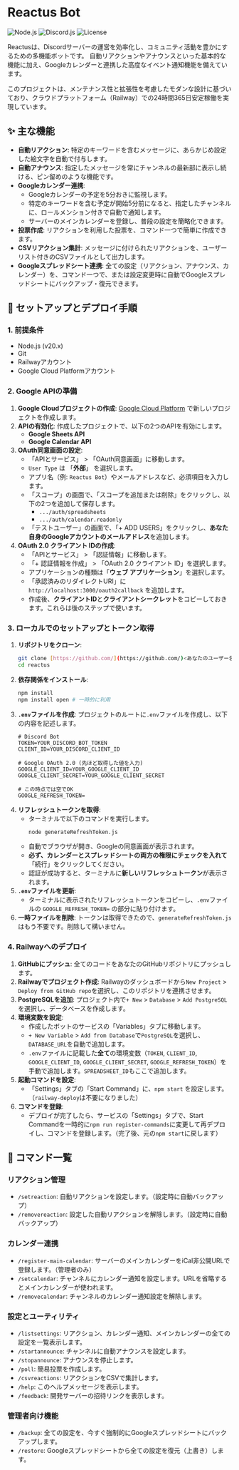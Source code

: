 # Reactus Bot

![Node.js](https://img.shields.io/badge/node-20.x-green.svg)
![Discord.js](https://img.shields.io/badge/discord.js-v14-blue.svg)
![License](https://img.shields.io/badge/license-ISC-lightgrey.svg)

Reactusは、Discordサーバーの運営を効率化し、コミュニティ活動を豊かにするための多機能ボットです。
自動リアクションやアナウンスといった基本的な機能に加え、Googleカレンダーと連携した高度なイベント通知機能を備えています。

このプロジェクトは、メンテナンス性と拡張性を考慮したモダンな設計に基づいており、クラウドプラットフォーム（Railway）での24時間365日安定稼働を実現しています。

## ✨ 主な機能

-   **自動リアクション**: 特定のキーワードを含むメッセージに、あらかじめ設定した絵文字を自動で付与します。
-   **自動アナウンス**: 指定したメッセージを常にチャンネルの最新部に表示し続ける、ピン留めのような機能です。
-   **Googleカレンダー連携**:
    -   Googleカレンダーの予定を5分おきに監視します。
    -   特定のキーワードを含む予定が開始5分前になると、指定したチャンネルに、ロールメンション付きで自動で通知します。
    -   サーバーのメインカレンダーを登録し、普段の設定を簡略化できます。
-   **投票作成**: リアクションを利用した投票を、コマンド一つで簡単に作成できます。
-   **CSVリアクション集計**: メッセージに付けられたリアクションを、ユーザーリスト付きのCSVファイルとして出力します。
-   **Googleスプレッドシート連携**: 全ての設定（リアクション、アナウンス、カレンダー）を、コマンド一つで、または設定変更時に自動でGoogleスプレッドシートにバックアップ・復元できます。

## 🚀 セットアップとデプロイ手順

### 1. 前提条件
-   Node.js (v20.x)
-   Git
-   Railwayアカウント
-   Google Cloud Platformアカウント

### 2. Google APIの準備

1.  **Google Cloudプロジェクトの作成**: [Google Cloud Platform](https://console.cloud.google.com/) で新しいプロジェクトを作成します。
2.  **APIの有効化**: 作成したプロジェクトで、以下の2つのAPIを有効にします。
    -   **Google Sheets API**
    -   **Google Calendar API**
3.  **OAuth同意画面の設定**:
    -   「APIとサービス」 > 「OAuth同意画面」に移動します。
    -   `User Type` は 「**外部**」 を選択します。
    -   アプリ名（例: `Reactus Bot`）やメールアドレスなど、必須項目を入力します。
    -   「スコープ」の画面で、「スコープを追加または削除」をクリックし、以下の2つを追加して保存します。
        -   `.../auth/spreadsheets`
        -   `.../auth/calendar.readonly`
    -   「テストユーザー」の画面で、「+ ADD USERS」をクリックし、**あなた自身のGoogleアカウントのメールアドレス**を追加します。
4.  **OAuth 2.0 クライアント IDの作成**:
    -   「APIとサービス」 > 「認証情報」に移動します。
    -   「+ 認証情報を作成」 > 「OAuth 2.0 クライアント ID」を選択します。
    -   アプリケーションの種類は「**ウェブ アプリケーション**」を選択します。
    -   「承認済みのリダイレクトURI」に `http://localhost:3000/oauth2callback` を追加します。
    -   作成後、**クライアントID**と**クライアントシークレット**をコピーしておきます。これらは後のステップで使います。

### 3. ローカルでのセットアップとトークン取得

1.  **リポジトリをクローン**:
    ```bash
    git clone [https://github.com/](https://github.com/)<あなたのユーザー名>/reactus.git
    cd reactus
    ```
2.  **依存関係をインストール**:
    ```bash
    npm install
    npm install open # 一時的に利用
    ```
3.  **`.env`ファイルを作成**: プロジェクトのルートに`.env`ファイルを作成し、以下の内容を記述します。
    ```env
    # Discord Bot
    TOKEN=YOUR_DISCORD_BOT_TOKEN
    CLIENT_ID=YOUR_DISCORD_CLIENT_ID

    # Google OAuth 2.0 (先ほど取得した値を入力)
    GOOGLE_CLIENT_ID=YOUR_GOOGLE_CLIENT_ID
    GOOGLE_CLIENT_SECRET=YOUR_GOOGLE_CLIENT_SECRET
    
    # この時点では空でOK
    GOOGLE_REFRESH_TOKEN=
    ```
4.  **リフレッシュトークンを取得**:
    - ターミナルで以下のコマンドを実行します。
      ```bash
      node generateRefreshToken.js
      ```
    - 自動でブラウザが開き、Googleの同意画面が表示されます。
    - **必ず、カレンダーとスプレッドシートの両方の権限にチェックを入れて**「続行」をクリックしてください。
    - 認証が成功すると、ターミナルに**新しいリフレッシュトークン**が表示されます。
5.  **`.env`ファイルを更新**:
    - ターミナルに表示されたリフレッシュトークンをコピーし、`.env`ファイルの `GOOGLE_REFRESH_TOKEN=` の部分に貼り付けます。
6.  **一時ファイルを削除**: トークンは取得できたので、`generateRefreshToken.js` はもう不要です。削除して構いません。

### 4. Railwayへのデプロイ
1.  **GitHubにプッシュ**: 全てのコードをあなたのGitHubリポジトリにプッシュします。
2.  **Railwayでプロジェクト作成**: Railwayのダッシュボードから`New Project` > `Deploy from GitHub repo`を選択し、このリポジトリを連携させます。
3.  **PostgreSQLを追加**: プロジェクト内で`+ New` > `Database` > `Add PostgreSQL`を選択し、データベースを作成します。
4.  **環境変数を設定**:
    -   作成したボットのサービスの「Variables」タブに移動します。
    -   `+ New Variable` > `Add from Database`で`PostgreSQL`を選択し、`DATABASE_URL`を自動で追加します。
    -   `.env`ファイルに記載した**全て**の環境変数（`TOKEN`, `CLIENT_ID`, `GOOGLE_CLIENT_ID`, `GOOGLE_CLIENT_SECRET`, `GOOGLE_REFRESH_TOKEN`）を手動で追加します。`SPREADSHEET_ID`もここで追加します。
5.  **起動コマンドを設定**:
    -   「Settings」タブの「Start Command」に、`npm start` を設定します。（`railway-deploy`は不要になりました）
6.  **コマンドを登録**:
    -   デプロイが完了したら、サービスの「Settings」タブで、Start Commandを一時的に`npm run register-commands`に変更して再デプロイし、コマンドを登録します。（完了後、元の`npm start`に戻します）


## 🤖 コマンド一覧

### リアクション管理
-   `/setreaction`: 自動リアクションを設定します。（設定時に自動バックアップ）
-   `/removereaction`: 設定した自動リアクションを解除します。（設定時に自動バックアップ）

### カレンダー連携
-   `/register-main-calendar`: サーバーのメインカレンダーをiCal非公開URLで登録します。（管理者のみ）
-   `/setcalendar`: チャンネルにカレンダー通知を設定します。URLを省略するとメインカレンダーが使われます。
-   `/removecalendar`: チャンネルのカレンダー通知設定を解除します。

### 設定とユーティリティ
-   `/listsettings`: リアクション、カレンダー通知、メインカレンダーの全ての設定を一覧表示します。
-   `/startannounce`: チャンネルに自動アナウンスを設定します。
-   `/stopannounce`: アナウンスを停止します。
-   `/poll`: 簡易投票を作成します。
-   `/csvreactions`: リアクションをCSVで集計します。
-   `/help`: このヘルプメッセージを表示します。
-   `/feedback`: 開発サーバーの招待リンクを表示します。

### 管理者向け機能
-   `/backup`: 全ての設定を、今すぐ強制的にGoogleスプレッドシートにバックアップします。
-   `/restore`: Googleスプレッドシートから全ての設定を復元（上書き）します。